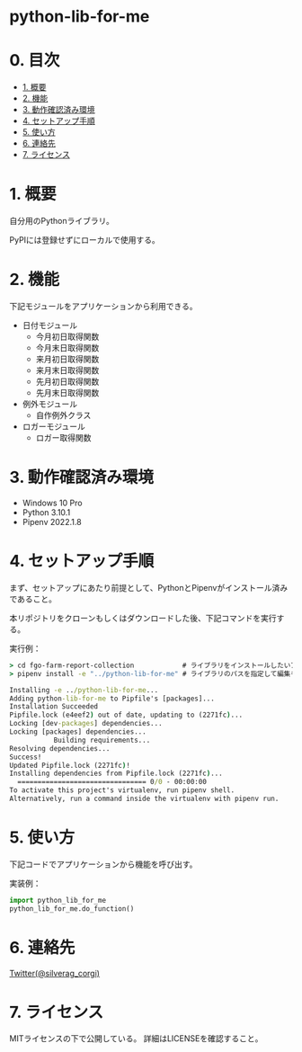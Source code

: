 # python-lib-for-me <!-- omit in toc -->


# 0. 目次 <!-- omit in toc -->

- [1. 概要](#1-概要)
- [2. 機能](#2-機能)
- [3. 動作確認済み環境](#3-動作確認済み環境)
- [4. セットアップ手順](#4-セットアップ手順)
- [5. 使い方](#5-使い方)
- [6. 連絡先](#6-連絡先)
- [7. ライセンス](#7-ライセンス)


# 1. 概要

自分用のPythonライブラリ。

PyPIには登録せずにローカルで使用する。


# 2. 機能

下記モジュールをアプリケーションから利用できる。

- 日付モジュール
  - 今月初日取得関数
  - 今月末日取得関数
  - 来月初日取得関数
  - 来月末日取得関数
  - 先月初日取得関数
  - 先月末日取得関数
- 例外モジュール
  - 自作例外クラス
- ロガーモジュール
  - ロガー取得関数


# 3. 動作確認済み環境

- Windows 10 Pro
- Python 3.10.1
- Pipenv 2022.1.8


# 4. セットアップ手順

まず、セットアップにあたり前提として、PythonとPipenvがインストール済みであること。

本リポジトリをクローンもしくはダウンロードした後、下記コマンドを実行する。

実行例：
```cmd
> cd fgo-farm-report-collection            # ライブラリをインストールしたいアプリケーションのパスに移動する
> pipenv install -e "../python-lib-for-me" # ライブラリのパスを指定して編集モードでインストールする

Installing -e ../python-lib-for-me...
Adding python-lib-for-me to Pipfile's [packages]...
Installation Succeeded
Pipfile.lock (e4eef2) out of date, updating to (2271fc)...
Locking [dev-packages] dependencies...
Locking [packages] dependencies...
           Building requirements...
Resolving dependencies...
Success!
Updated Pipfile.lock (2271fc)!
Installing dependencies from Pipfile.lock (2271fc)...
  ================================ 0/0 - 00:00:00
To activate this project's virtualenv, run pipenv shell.
Alternatively, run a command inside the virtualenv with pipenv run.
```


# 5. 使い方

下記コードでアプリケーションから機能を呼び出す。

実装例：
```python
import python_lib_for_me
python_lib_for_me.do_function()
```


# 6. 連絡先

[Twitter(@silverag_corgi)](https://twitter.com/silverag_corgi)


# 7. ライセンス

MITライセンスの下で公開している。
詳細はLICENSEを確認すること。

